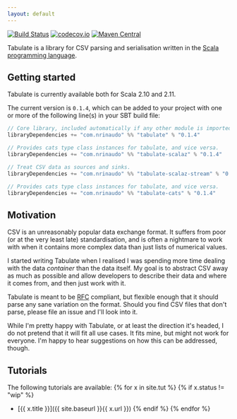 ```yaml
---
layout: default
---
```


[![Build Status](https://travis-ci.org/nrinaudo/tabulate.svg?branch=v0.1.4)](https://travis-ci.org/nrinaudo/tabulate)
[![codecov.io](http://codecov.io/github/nrinaudo/tabulate/coverage.svg?branch=v0.1.4)](http://codecov.io/github/nrinaudo/tabulate?branch=v0.1.4)
[![Maven Central](https://maven-badges.herokuapp.com/maven-central/nrinaudo/tabulate_2.11/badge.svg)](https://maven-badges.herokuapp.com/maven-central/nrinaudo/tabulate_2.11)

Tabulate is a library for CSV parsing and serialisation written in the
[Scala programming language](http://www.scala-lang.org).

## Getting started

Tabulate is currently available both for Scala 2.10 and 2.11.

The current version is `0.1.4`, which can be added to your project with one or more of the following line(s)
in your SBT build file:

```scala
// Core library, included automatically if any other module is imported.
libraryDependencies += "com.nrinaudo" %% "tabulate" % "0.1.4"

// Provides cats type class instances for tabulate, and vice versa.
libraryDependencies += "com.nrinaudo" %% "tabulate-scalaz" % "0.1.4"

// Treat CSV data as sources and sinks.
libraryDependencies += "com.nrinaudo" %% "tabulate-scalaz-stream" % "0.1.4"

// Provides cats type class instances for tabulate, and vice versa.
libraryDependencies += "com.nrinaudo" %% "tabulate-cats" % "0.1.4"
```


## Motivation

CSV is an unreasonably popular data exchange format. It suffers from poor (or at the very least late) standardisation,
and is often a nightmare to work with when it contains more complex data than just lists of numerical values.

I started writing Tabulate when I realised I was spending more time dealing with the data _container_ than the
data itself. My goal is to abstract CSV away as much as possible and allow developers to describe their data and where
it comes from, and then just work with it.

Tabulate is meant to be [RFC](https://tools.ietf.org/html/rfc4180) compliant, but flexible enough that it should
parse any sane variation on the format. Should you find CSV files that don't parse, please file an issue and I'll look
into it.

While I'm pretty happy with Tabulate, or at least the direction it's headed, I do not pretend that it will fit
all use cases. It fits mine, but might not work for everyone. I'm happy to hear suggestions on how this can be
addressed, though.


## Tutorials

The following tutorials are available:
{% for x in site.tut %}
{% if x.status != "wip" %}
* [{{ x.title }}]({{ site.baseurl }}{{ x.url }})
{% endif %}
{% endfor %}
